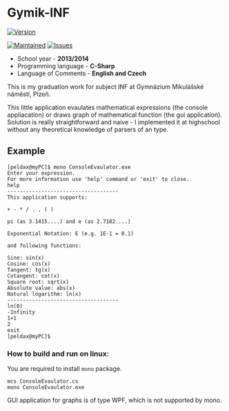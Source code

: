 # Gymik-INF

[![Version](https://img.shields.io/badge/version-1.0-brightgreen.svg)](https://github.com/peldax/Gymik-INF/releases/tag/1.0)

[![Maintained](https://img.shields.io/badge/maintained-no-red.svg)](https://github.com/peldax/Gymik-INF/releases)
[![Issues](https://img.shields.io/badge/issues-0-brightgreen.svg)](https://github.com/peldax/Gymik-INF/issues)

* School year - **2013/2014**
* Programming language - **C-Sharp**
* Language of Comments - **English and Czech**

This is my graduation work for subject INF at Gymnázium Mikulášské náměstí, Plzeň.

This little application evaulates mathematical expressions (the console appliacation) or draws graph of mathematical function (the gui application). Solution is really straightforward and naive - I implemented it at highschool without any theoretical knowledge of parsers of an type.

## Example

```
[peldax@myPC]$ mono ConsoleEvaulator.exe 
Enter your expression.
For more information use 'help' command or 'exit' to close.
help
------------------------------------
This application supports:

+ - * / . , ( )

pi (as 3.1415....) and e (as 2.7182....)

Exponential Notation: E (e.g. 1E-1 = 0.1)

and following functions:

Sine: sin(x)
Cosine: cos(x)
Tangent: tg(x)
Cotangent: cot(x)
Square root: sqrt(x)
Absolute value: abs(x)
Natural logarithm: ln(x)
------------------------------------
ln(0) 
-Infinity
1+1
2
exit
[peldax@myPC]$
```

### How to build and run on linux:

You are required to install `mono` package.

```
mcs ConsoleEvaulator.cs
mono ConsoleEvaulator.exe
```

GUI application for graphs is of type WPF, which is not supported by mono.
